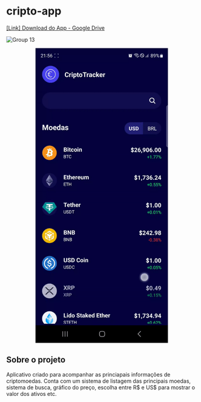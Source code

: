 # cripto-app

<a href="https://drive.google.com/file/d/11xwBoJBtP_UjWdMeGK330aQqY4WhFPy0/view?usp=sharing">[Link] Download do App - Google Drive</a>

![Group 13](https://github.com/br-gabriel/cripto-app/assets/53658830/19309fb8-aff6-4347-aa23-1e5bbfc14249)

<p align="center">
  <img src="./assets/ezgif.gif" width="350px"/>
</p>


## Sobre o projeto
Aplicativo criado para acompanhar as princiapais informações de criptomoedas. Conta com um sistema de listagem das principais moedas, sistema de busca, gráfico do preço, escolha entre R$ e US$ para mostrar o valor dos ativos etc.
